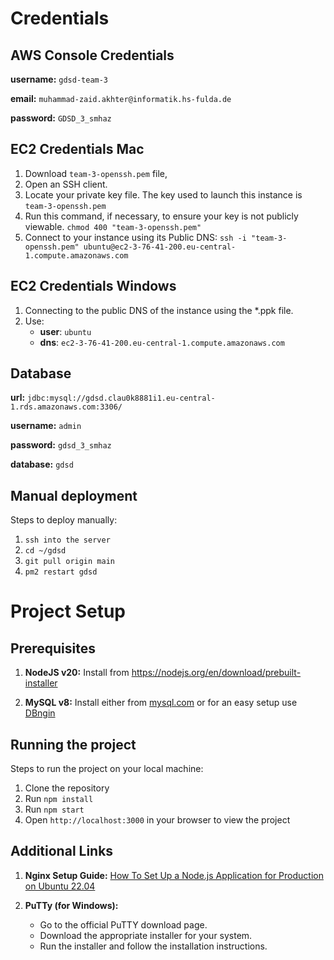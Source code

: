 # Credentials

## AWS Console Credentials

**username:** `gdsd-team-3`

**email:** `muhammad-zaid.akhter@informatik.hs-fulda.de`

**password:** `GDSD_3_smhaz`

## EC2 Credentials Mac

1. Download `team-3-openssh.pem` file,
2. Open an SSH client.
3. Locate your private key file. The key used to launch this instance is `team-3-openssh.pem`
4. Run this command, if necessary, to ensure your key is not publicly viewable. `chmod 400 "team-3-openssh.pem"`
5. Connect to your instance using its Public DNS:
   `ssh -i "team-3-openssh.pem" ubuntu@ec2-3-76-41-200.eu-central-1.compute.amazonaws.com`

## EC2 Credentials Windows

1. Connecting to the public DNS of the instance using the \*.ppk file.
2. Use:
   - **user**: `ubuntu`
   - **dns**: `ec2-3-76-41-200.eu-central-1.compute.amazonaws.com`

## Database

**url:** `jdbc:mysql://gdsd.clau0k8881i1.eu-central-1.rds.amazonaws.com:3306/`

**username:** `admin`

**password:** `gdsd_3_smhaz`

**database:** `gdsd`

## Manual deployment

Steps to deploy manually:

1. `ssh into the server`
2. `cd ~/gdsd`
3. `git pull origin main`
4. `pm2 restart gdsd`

# Project Setup

## Prerequisites

1. **NodeJS v20:** Install from https://nodejs.org/en/download/prebuilt-installer

2. **MySQL v8:** Install either from [mysql.com](https://dev.mysql.com/downloads/) or for an easy setup use
   [DBngin](https://dbngin.com/)

## Running the project

Steps to run the project on your local machine:

1. Clone the repository
2. Run `npm install`
3. Run `npm start`
4. Open `http://localhost:3000` in your browser to view the project

## Additional Links

1. **Nginx Setup Guide:**
   [How To Set Up a Node.js Application for Production on Ubuntu 22.04](https://www.digitalocean.com/community/tutorials/how-to-set-up-a-node-js-application-for-production-on-ubuntu-22-04)

2. **PuTTy (for Windows):**
   - Go to the official PuTTY download page.
   - Download the appropriate installer for your system.
   - Run the installer and follow the installation instructions.
